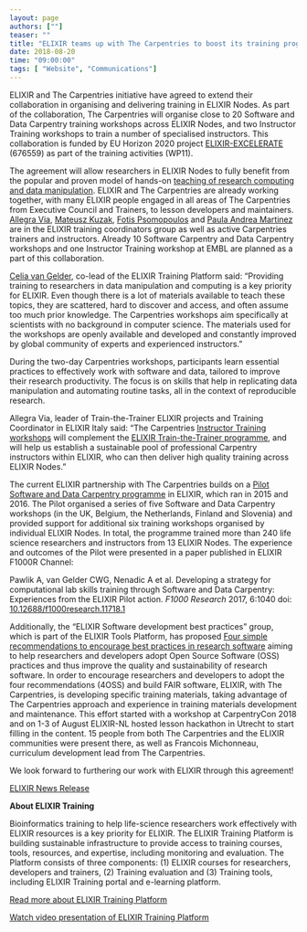 ```yaml
---
layout: page
authors: [""]
teaser: ""
title: "ELIXIR teams up with The Carpentries to boost its training programme"
date: 2018-08-20
time: "09:00:00"
tags: [ "Website", "Communications"]
---
```


ELIXIR and The Carpentries initiative have agreed to extend their collaboration in organising and delivering training in ELIXIR Nodes. As 
part of the collaboration, The Carpentries will organise close to 20 Software and Data Carpentry training workshops across ELIXIR Nodes, 
and two Instructor Training workshops to train a number of specialised instructors. This collaboration is funded by EU Horizon 2020 
project [ELIXIR-EXCELERATE](https://www.elixir-europe.org/about-us/how-funded/eu-projects/excelerate) (676559) as part of the training 
activities (WP11). 

The agreement will allow researchers in ELIXIR Nodes to fully benefit from the popular and proven model of 
hands-on [teaching of research computing and data manipulation](https://www.elixir-europe.org/about-us/how-funded/eu-projects/excelerate).
ELIXIR and The Carpentries are already working together, with many ELIXIR people engaged in all areas of The Carpentries from 
Executive Council and Trainers, to lesson developers and maintainers. [Allegra Via](https://twitter.com/elixir_ita), [Mateusz Kuzak](https://twitter.com/matkuzak), [Fotis Psomopoulos](https://twitter.com/fopsom) and 
[Paula Andrea Martinez](https://twitter.com/orchid00) are in the ELIXIR training coordinators group as well as active Carpentries trainers and instructors. Already 
10 Software Carpentry and Data Carpentry workshops and one Instructor Training workshop at EMBL are planned as a part of this collaboration. 

[Celia van Gelder](https://twitter.com/celia_vgelder), co-lead of the ELIXIR Training Platform said:  “Providing training to researchers in data manipulation and computing is a key priority for ELIXIR. Even though there is a lot of materials available to teach these topics, they are scattered, 
hard to discover and access, and often assume too much prior knowledge. The Carpentries workshops aim specifically at scientists 
with no background in computer science. The materials used for the workshops are openly available and developed and constantly 
improved by global community of experts and experienced instructors.” 

During the two-day Carpentries workshops, participants learn essential practices to effectively work with software and data, 
tailored to improve their research productivity. The focus is on skills that help in replicating data manipulation and automating 
routine tasks, all in the context of reproducible research.

Allegra Via, leader of Train-the-Trainer ELIXIR projects and Training Coordinator in ELIXIR Italy said: “The 
Carpentries [Instructor Training workshops](https://carpentries.github.io/instructor-training/) will complement 
the [ELIXIR Train-the-Trainer programme](https://www.elixir-europe.org/news/elixir-train-trainer-programme), and will 
help us establish a sustainable pool of professional Carpentry instructors within ELIXIR, who can then deliver high 
quality training across ELIXIR Nodes.” 

The current ELIXIR partnership with The Carpentries builds on 
a [Pilot Software and Data Carpentry programme](https://www.elixir-europe.org/about-us/implementation-studies/data-carpentry) 
in ELIXIR, which ran in 2015 and 2016. The Pilot organised a series of five Software and Data Carpentry 
workshops (in the UK, Belgium, the Netherlands, Finland and Slovenia) and provided support for additional six training 
workshops organised by individual ELIXIR Nodes. In total, the programme trained more than 240 life science researchers and 
instructors from 13 ELIXIR Nodes. The experience and outcomes of the Pilot were presented in a paper published in 
ELIXIR F1000R Channel:

Pawlik A, van Gelder CWG, Nenadic A et al. Developing a strategy for computational lab skills training through Software and Data Carpentry: Experiences from the ELIXIR Pilot action. *F1000 Research* 2017, 6:1040 doi: [10.12688/f1000research.11718.1](https://doi.org/10.12688/f1000research.11718.1)

Additionally, the “ELIXIR Software development best practices” group, which is part of the ELIXIR Tools Platform, has 
proposed [Four simple recommendations to encourage best practices in research software](https://f1000research.com/articles/6-876/v1) 
aiming to help researchers and developers adopt Open Source Software (OSS) practices and thus improve the quality and sustainability 
of research software. In order to encourage researchers and developers to adopt the four recommendations (4OSS) and build 
FAIR software, ELIXIR, with The Carpentries, is developing specific training materials, taking advantage of The Carpentries 
approach and experience in training materials development and maintenance. This effort started with a workshop at 
CarpentryCon 2018 and on 1-3 of August ELIXIR-NL hosted lesson hackathon in Utrecht to start filling in the content. 
15 people from both The Carpentries and the ELIXIR communities were present there, as well as Francois Michonneau, 
curriculum development lead from The Carpentries.

We look forward to furthering our work with ELIXIR through this agreement!

[ELIXIR News Release](https://www.elixir-europe.org/news/elixir-carpentries-agreement)

**About ELIXIR Training**

Bioinformatics training to help life-science researchers work effectively with ELIXIR resources is a key priority for ELIXIR. The ELIXIR Training Platform is building sustainable infrastructure to provide access to training courses, tools, resources, and expertise, including monitoring and evaluation. The Platform consists of three components: (1) ELIXIR courses for researchers, developers and trainers, (2) Training evaluation and (3) Training tools, including ELIXIR Training portal and e-learning platform.

[Read more about ELIXIR Training Platform](https://www.elixir-europe.org/platforms/training)

[Watch video presentation of  ELIXIR Training Platform](https://youtu.be/oAD8FdGf8tI)


